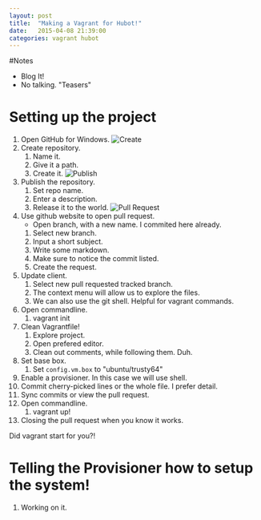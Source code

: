 ```yaml
---
layout: post
title:  "Making a Vagrant for Hubot!"
date:   2015-04-08 21:39:00
categories: vagrant hubot
---
```

#Notes
- Blog It!
- No talking. "Teasers"

# Setting up the project

1. Open GitHub for Windows.
![Create](http://www.robati.com/assets/vagrant-hubot/20150409014340699.png)
2. Create repository.
    1. Name it.
    2. Give it a path.
    3. Create it.
![Publish](http://www.robati.com/assets/vagrant-hubot/20150409015228820.png)
3. Publish the repository.
    1. Set repo name.
    2. Enter a description.
    3. Release it to the world.
![Pull Request](http://www.robati.com/assets/vagrant-hubot/20150409021356892.png)
4. Use github website to open pull request.
    - Open branch, with a new name. I commited here already.
    1. Select new branch.
    2. Input a short subject.
    3. Write some markdown.
    4. Make sure to notice the commit listed.
    5. Create the request.
5. Update client.
    1. Select new pull requested tracked branch.
    2. The context menu will allow us to explore the files.
    3. We can also use the git shell. Helpful for vagrant commands.
6. Open commandline.
    1. vagrant init
7. Clean Vagrantfile!
    1. Explore project.
    2. Open prefered editor.
    3. Clean out comments, while following them. Duh.
8. Set base box.
    1. Set `config.vm.box` to "ubuntu/trusty64"
9. Enable a provisioner. In this case we will use shell.
10. Commit cherry-picked lines or the whole file. I prefer detail.
11. Sync commits or view the pull request.
12. Open commandline.
    1. vagrant up!
13. Closing the pull request when you know it works.

Did vagrant start for you?!

# Telling the Provisioner how to setup the system!

1. Working on it.
